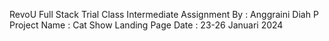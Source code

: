 RevoU Full Stack Trial Class
Intermediate Assignment
By : Anggraini Diah P
Project Name : Cat Show Landing Page
Date : 23-26 Januari 2024
